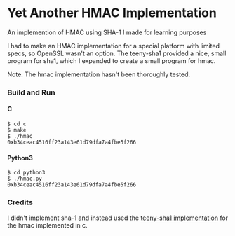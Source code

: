 # Yet Another HMAC Implementation
An implemention of HMAC using SHA-1 I made for learning purposes

I had to make an HMAC implementation for a special platform with limited specs, so OpenSSL wasn't an option.
The teeny-sha1 provided a nice, small program for sha1, which I expanded to create a small program for hmac.

Note: The hmac implementation hasn't been thoroughly tested.

### Build and Run
#### C
```console
$ cd c
$ make
$ ./hmac
0xb34ceac4516ff23a143e61d79dfa7a4fbe5f266
```
#### Python3
```console
$ cd python3
$ ./hmac.py
0xb34ceac4516ff23a143e61d79dfa7a4fbe5f266
```

### Credits
I didn't implement sha-1 and instead used the [teeny-sha1 implementation](https://github.com/CTrabant/teeny-sha1/) for the hmac implemented in c.
